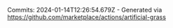 Commits: 2024-01-14T12:26:54.679Z - Generated via https://github.com/marketplace/actions/artificial-grass
<br>
